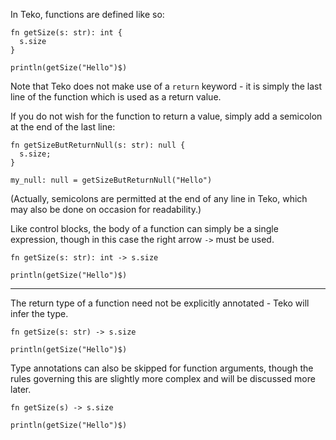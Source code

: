 In Teko, functions are defined like so:

```
fn getSize(s: str): int {
  s.size
}

println(getSize("Hello")$)
```

Note that Teko does not make use of a `return` keyword - it is simply the last
line of the function which is used as a return value.

If you do not wish for the function to return a value, simply add a semicolon
at the end of the last line:

```
fn getSizeButReturnNull(s: str): null {
  s.size;
}

my_null: null = getSizeButReturnNull("Hello")
```

(Actually, semicolons are permitted at the end of any line in Teko, which may also
be done on occasion for readability.)

Like control blocks, the body of a function can simply be a single expression,
though in this case the right arrow `->` must be used.

```
fn getSize(s: str): int -> s.size

println(getSize("Hello")$)
```

---

The return type of a function need not be explicitly annotated - Teko will
infer the type.

```
fn getSize(s: str) -> s.size

println(getSize("Hello")$)
```

Type annotations can also be skipped for function arguments, though the rules
governing this are slightly more complex and will be discussed more later.

```
fn getSize(s) -> s.size

println(getSize("Hello")$)
```
